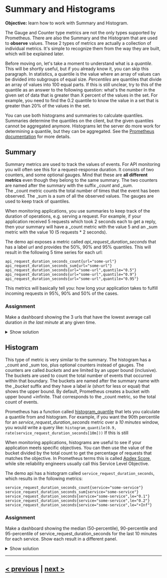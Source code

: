 # Summary and Histograms
**Objective:**  learn how to work with Summary and Histogram.

The Gauge and Counter type metrics are not the only types supported by Prometheus.
There are also the Summary and the Histogram that are used to **observe** values.
These 2 types of metrics are actually a collection of individual metrics.
It's simple to recognize them from the way they are built, which will be explained later.

Before moving on, let's take a moment to understand what is a *quantile*. 
This will be shortly useful, but if you already know it, you can skip this paragraph.
In statistics, a quantile is the value where an array of values can be divided into subgroups of equal size.
*Percentiles* are quantiles that divide an array of values into 100 equal parts.
If this is still unclear, try to this of the quantile as an answer to the following question:
what's the number in the given set of data that is greater than X percent of the values in the set.
For example, you need to find the 0.2 quantile to know the value in a set that is greater than 20% of the values in the set.

You can use both histograms and summaries to calculate quantiles. Summaries determine the quantiles on the client, but the
given quantiles cannot be aggregated anymore. Histograms let the server do more work for determining a quantile, but they
can be aggregated.
See the [Prometheus documentation](https://prometheus.io/docs/practices/histograms/#quantiles) for more details.

## Summary
Summary metrics are used to track the values of events. For API monitoring you will often see this for a request-response duration.
It consists of two counters, and some optional gauges. 
Mind that these are **all different metrics** even though they belong to the same summary. 
The two counters are named after the summary with the suffix *_count* and *_sum*.  
The _count metric counts the total number of times that the event has been observed.
The _sum is a sum of all the observed values.
The gauges are used to keep track of quantiles.

When monitoring applications, you use summaries to keep track of the duration of operations, e.g. serving a request.
For example, if your application received 5 requests which took 2 seconds each to get a reply, then your summary
will have a _count metric with the value 5 and an _sum metric with the value 10 (5 requests * 2 seconds).

The demo api exposes a metric called *api_request_duration_seconds* that has a label *url* and provides the 50%, 90% and 95% 
quantiles. This will result in the following 5 time series for each url:

```
api_request_duration_seconds_count{url="some-url"}
api_request_duration_seconds_sum{url="some-url"}
api_request_duration_seconds{url="some-url",quantile="0.5"}
api_request_duration_seconds{url="some-url",quantile="0.9"}
api_request_duration_seconds{url="some-url",quantile="0.95"}
```
This metrics will basically tell you: how long your application takes to fulfill incoming requests in 95%, 90% and 50% of the cases. 

### Assignment
Make a dashboard showing the 3 urls that have the lowest average call duration *in the last minute* at any given time.

<details>
  <summary>Show solution</summary>

  **Solution**. You should have filled in:
  You should have filled in:  ```bottomk(3,rate(api_request_duration_seconds_sum[1m]) / rate(api_request_duration_seconds_count[1m]))```
    
  Since api_request_duration_seconds_sum and api_request_duration_seconds are counters, you need to use the rate function
  to be able to divide their values in the last minute. That gives you the average per url. The `bottomk` function returns only the `k` lowest values.

</details>



## Histogram

This type of metric is very similar to the summary. The histogram has a _count and _sum too, plus optional counters instead of gauges. 
The counters are called *buckets* and are limited by an upper bound (inclusive). 
The buckets are used to count the total number of events that occurred within that boundary. 
The buckets are named after the summary name with the *_bucket* suffix and they have a label *le* (short for less or equal) 
that shows the upper bound.
By default, Prometheus creates a bucket with upper bound +infinite. That corresponds to the _count metric, so the total count of events.

Prometheus has a function called [histogram_quantile](https://prometheus.io/docs/prometheus/latest/querying/functions/#histogram_quantile)
that lets you calculate a quantile from and histogram. 
For example, if you want the 90th percentile for an *service_request_duration_seconds* metric over a *10 minutes* window, you would write a query like:
`histogram_quantile(0.9, rate(service_request_duration_seconds[10m]))`
If this is still

When monitoring applications, histograms are useful to see if your application meets specific objectives. 
You can then use the value of the bucket divided by the total count to get the percentage of requests that matches the objective.
In Prometheus terms this is called [Apdex Score](https://prometheus.io/docs/practices/histograms/#apdex-score), while site 
reliability engineers usually call this Service Level Objective.

The demo api has a histogram called `service_request_duration_seconds`, which results in the following metrics:
```
service_request_duration_seconds_count{service="some-service"}
service_request_duration_seconds_sum{service="some-service"}
service_request_duration_seconds{service="some-service",le="0.1"}
service_request_duration_seconds{service="some-service",le="0.2"}
service_request_duration_seconds{service="some-service",le="+Inf"}
```

### Assignment
Make a dashboard showing the median (50-percentile), 90-percentile and 95-percentile of service_request_duration_seconds for the last 10 minutes for each service.
Show each result in a different panel.

<details>
  <summary>Show solution</summary>

  **Solution**.  
  You should have created a variable called service with value: `label_values(service)`.  

  You should have filled in 3 queries:
  ```
  histogram_quantile(0.5, sum(rate(service_request_duration_seconds_bucket{service=~"$service"}[10m])) by (le))
  histogram_quantile(0.9, sum(rate(service_request_duration_seconds_bucket{service=~"$service"}[10m])) by (le))
  histogram_quantile(0.95, sum(rate(service_request_duration_seconds_bucket{service=~"$service"}[10m])) by (le))
  ```

  And your panel needs to have the **Repeat options** set to repeat on the `service` variable.
</details>

---
## [< previous](README.md) | [next >](..)

